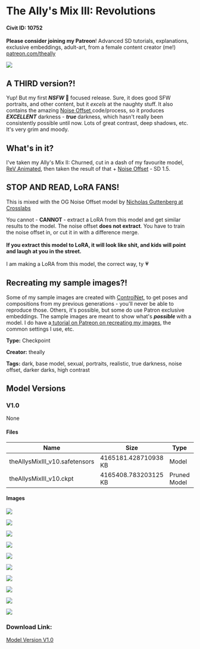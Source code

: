 # The Ally's Mix III: Revolutions

#### Civit ID: 10752

<p><strong>Please consider joining my Patreon</strong>! Advanced SD tutorials, explanations, exclusive embeddings, adult-art, from a female content creator (me!) <a target="_blank" rel="ugc" href="http://patreon.com/theally">patreon.com/theally</a></p><img src="https://imagecache.civitai.com/xG1nkqKTMzGDvpLrqFT7WA/8bfdf2e8-f4a5-499f-3bdc-1788e151a000/width=525" /><h2>A THIRD version?!</h2><p>Yup! But my first <strong><em>NSFW </em></strong>🔞 focused release. Sure, it does good SFW portraits, and other content, but it <em>excels </em>at the naughty stuff. It also contains the amazing <a target="_blank" rel="ugc" href="https://civitai.com/models/10391/noise-offset-for-true-darkness-in-sd">Noise Offset </a>code/process, so it produces <strong><em>EXCELLENT</em></strong><em> </em>darkness - <strong><em>true </em></strong>darkness, which hasn't really been consistently possible until now. Lots of great contrast, deep shadows, etc. It's very grim and moody.</p><p></p><h2>What's in it?</h2><p>I've taken my Ally's Mix II: Churned, cut in a dash of my favourite model, <a target="_blank" rel="ugc" href="https://civitai.com/models/7371/rev-animated">ReV Animated</a>, then taken the result of that + <a target="_blank" rel="ugc" href="https://civitai.com/models/10391/noise-offset-for-true-darkness-in-sd">Noise Offset</a> - SD 1.5.<br /></p><h2>STOP AND READ, LoRA FANS!</h2><p>This is mixed with the OG Noise Offset model by <a target="_blank" rel="ugc" href="https://www.crosslabs.org/team"><u>Nicholas Guttenberg at Crosslabs</u></a></p><p>You cannot - <strong>CANNOT </strong>- extract a LoRA from this model and get similar results to the model. The noise offset <strong>does not extract</strong>. You have to train the noise offset in, or cut it in with a difference merge.<br /><br /><strong>If you extract this model to LoRA, it will look like shit, and kids will point and laugh at you in the street.</strong><br /><br />I am making a LoRA from this model, the correct way, ty 💗</p><p></p><h2><strong>Recreating my sample images?!</strong></h2><p>Some of my sample images are created with <a target="_blank" rel="ugc" href="https://civitai.com/models/9868/controlnet-pre-trained-difference-models">ControlNet</a>, to get poses and compositions from my previous generations - you'll never be able to reproduce those. Others, it's possible, but some do use Patron exclusive embeddings. The sample images are meant to show what's <strong><em>possible </em></strong>with a model. I do have a<a target="_blank" rel="ugc" href="https://www.patreon.com/theally"> tutorial on Patreon on recreating my images</a>, the common settings I use, etc.</p>

**Type:** Checkpoint

**Creator:** theally

**Tags:** dark, base model, sexual, portraits, realistic, true darkness, noise offset, darker darks, high contrast

## Model Versions

### V1.0

None

#### Files

| Name | Size | Type | Format | Download Url | AutoV1 | AutoV2 | SHA256 | CRC32 | BLAKE3 |
| --- | --- | --- | --- | --- | --- | --- | --- | --- | --- |
| theAllysMixIII_v10.safetensors | 4165181.428710938 KB | Model | SafeTensor | https://civitai.com/api/download/models/12763 | 174C680A | F427DD7A4F | F427DD7A4F16488304C51B58F9B43FEE48DAA683616439CFC97823CD63F8BF42 | 06A78D5E | 70D8CEF99CD75185EEFB74AA5762DBFD973A537ECAEAF174FC13C21A089FF374 |
| theAllysMixIII_v10.ckpt | 4165408.783203125 KB | Pruned Model | PickleTensor | https://civitai.com/api/download/models/12763?type=Pruned%20Model&format=PickleTensor&size=pruned&fp=fp16 | FF174827 | 253A49B811 | 253A49B81161CCA372A16EB31727807E2E8004A824F1E057AD3282F2201B27B5 | 7A6D0DDF | 243C97E01D280A88E19136C044F85972EEB07711E27C697C4710F9DC4B912DB4 |

#### Images

<p><img src="https://image.civitai.com/xG1nkqKTMzGDvpLrqFT7WA/e0186f2b-861c-4912-aecd-bac4ec7ea000/width=450/142689.jpeg" /></p>

<p><img src="https://image.civitai.com/xG1nkqKTMzGDvpLrqFT7WA/b78c6bd8-902b-4aa3-1c96-f19d52ee0700/width=450/145834.jpeg" /></p>

<p><img src="https://image.civitai.com/xG1nkqKTMzGDvpLrqFT7WA/7d4b9f06-aea6-4b8c-7aea-9919989e1f00/width=450/132557.jpeg" /></p>

<p><img src="https://image.civitai.com/xG1nkqKTMzGDvpLrqFT7WA/42b904fc-79a7-4521-70eb-f9372762bd00/width=450/132466.jpeg" /></p>

<p><img src="https://image.civitai.com/xG1nkqKTMzGDvpLrqFT7WA/2f3634bd-84c4-43a3-1d7f-e1c4da043000/width=450/132556.jpeg" /></p>

<p><img src="https://image.civitai.com/xG1nkqKTMzGDvpLrqFT7WA/50019bc8-0c26-4e51-b196-1973c3ec6400/width=450/132465.jpeg" /></p>

<p><img src="https://image.civitai.com/xG1nkqKTMzGDvpLrqFT7WA/7f922363-3e91-407e-fa6e-57a11406e100/width=450/132739.jpeg" /></p>

<p><img src="https://image.civitai.com/xG1nkqKTMzGDvpLrqFT7WA/76c048a7-3e6f-49cb-872a-399c430b5900/width=450/132964.jpeg" /></p>

<p><img src="https://image.civitai.com/xG1nkqKTMzGDvpLrqFT7WA/5f3238a9-86af-4a8a-7e0e-52730b377d00/width=450/134636.jpeg" /></p>

<p><img src="https://image.civitai.com/xG1nkqKTMzGDvpLrqFT7WA/d62d276f-8624-42b7-3719-1fd8eb5f6800/width=450/134906.jpeg" /></p>

### Download Link:

[Model Version V1.0](https://civitai.com/api/download/models/12763)

